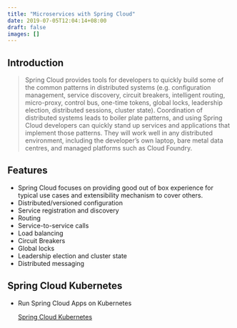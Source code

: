 ```yaml
---
title: "Microservices with Spring Cloud"
date: 2019-07-05T12:04:14+08:00
draft: false
images: []
---
```


## Introduction

> Spring Cloud provides tools for developers to quickly build some of the common patterns in distributed systems (e.g. configuration management, service discovery, circuit breakers, intelligent routing, micro-proxy, control bus, one-time tokens, global locks, leadership election, distributed sessions, cluster state). Coordination of distributed systems leads to boiler plate patterns, and using Spring Cloud developers can quickly stand up services and applications that implement those patterns. They will work well in any distributed environment, including the developer’s own laptop, bare metal data centres, and managed platforms such as Cloud Foundry.

## Features

- Spring Cloud focuses on providing good out of box experience for typical use cases and extensibility mechanism to cover others.
- Distributed/versioned configuration
- Service registration and discovery
- Routing
- Service-to-service calls
- Load balancing
- Circuit Breakers
- Global locks
- Leadership election and cluster state
- Distributed messaging

## Spring Cloud Kubernetes

- Run Spring Cloud Apps on Kubernetes

  [Spring Cloud Kubernetes](https://spring.io/projects/spring-cloud-kubernetes)
